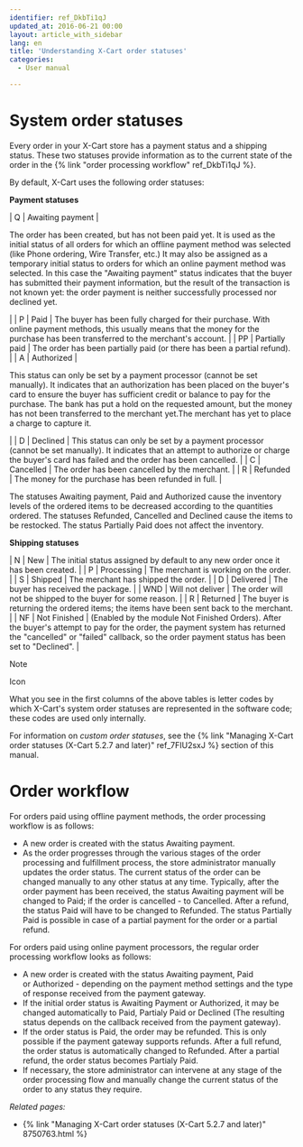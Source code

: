 ```yaml
---
identifier: ref_DkbTi1qJ
updated_at: 2016-06-21 00:00
layout: article_with_sidebar
lang: en
title: 'Understanding X-Cart order statuses'
categories:
  - User manual

---
```



# System order statuses

Every order in your X-Cart store has a payment status and a shipping status. These two statuses provide information as to the current state of the order in the {% link "order processing workflow" ref_DkbTi1qJ %}. 

By default, X-Cart uses the following order statuses:

**Payment statuses**

| Q | Awaiting payment | 

The order has been created, but has not been paid yet. It is used as the initial status of all orders for which an offline payment method was selected (like Phone ordering, Wire Transfer, etc.) It may also be assigned as a temporary initial status to orders for which an online payment method was selected. In this case the "Awaiting payment" status indicates that the buyer has submitted their payment information, but the result of the transaction is not known yet: the order payment is neither successfully processed nor declined yet.

 |
| P | Paid | The buyer has been fully charged for their purchase. With online payment methods, this usually means that the money for the purchase has been transferred to the merchant's account. |
| PP | Partially paid | The order has been partially paid (or there has been a partial refund). |
| A | Authorized | 

This status can only be set by a payment processor (cannot be set manually). It indicates that an authorization has been placed on the buyer's card to ensure the buyer has sufficient credit or balance to pay for the purchase. The bank has put a hold on the requested amount, but the money has not been transferred to the merchant yet.The merchant has yet to place a charge to capture it.

 |
| D | Declined | This status can only be set by a payment processor (cannot be set manually). It indicates that an attempt to authorize or charge the buyer's card has failed and the order has been cancelled. |
| C | Cancelled | The order has been cancelled by the merchant. |
| R | Refunded | The money for the purchase has been refunded in full. |

The statuses Awaiting payment, Paid and Authorized cause the inventory levels of the ordered items to be decreased according to the quantities ordered. The statuses Refunded, Cancelled and Declined cause the items to be restocked. The status Partially Paid does not affect the inventory.

**Shipping statuses**

| N | New | The initial status assigned by default to any new order once it has been created. |
| P | Processing | The merchant is working on the order. |
| S | Shipped | The merchant has shipped the order. |
| D | Delivered | The buyer has received the package. |
| WND | Will not deliver | The order will not be shipped to the buyer for some reason. |
| R | Returned | The buyer is returning the ordered items; the items have been sent back to the merchant. |
| NF | Not Finished | (Enabled by the module Not Finished Orders). After the buyer's attempt to pay for the order, the payment system has returned the "cancelled" or "failed" callback, so the order payment status has been set to "Declined". |

Note

Icon

What you see in the first columns of the above tables is letter codes by which X-Cart's system order statuses are represented in the software code; these codes are used only internally.

For information on _custom order statuses_, see the {% link "Managing X-Cart order statuses (X-Cart 5.2.7 and later)" ref_7FIU2sxJ %} section of this manual.

# Order workflow

For orders paid using offline payment methods, the order processing workflow is as follows:

*   A new order is created with the status Awaiting payment.
*   As the order progresses through the various stages of the order processing and fulfillment process, the store administrator manually updates the order status. The current status of the order can be changed manually to any other status at any time. Typically, after the order payment has been received, the status Awaiting payment will be changed to Paid; if the order is cancelled - to Cancelled. After a refund, the status Paid will have to be changed to Refunded. The status Partially Paid is possible in case of a partial payment for the order or a partial refund.

For orders paid using online payment processors, the regular order processing workflow looks as follows:

*   A new order is created with the status Awaiting payment, Paid or Authorized - depending on the payment method settings and the type of response received from the payment gateway.
*   If the initial order status is Awaiting Payment or Authorized, it may be changed automatically to Paid, Partialy Paid or Declined (The resulting status depends on the callback received from the payment gateway).
*   If the order status is Paid, the order may be refunded. This is only possible if the payment gateway supports refunds. After a full refund, the order status is automatically changed to Refunded. After a partial refund, the order status becomes Partialy Paid.
*   If necessary, the store administrator can intervene at any stage of the order processing flow and manually change the current status of the order to any status they require.

_Related pages:_

*   {% link "Managing X-Cart order statuses (X-Cart 5.2.7 and later)" 8750763.html %}